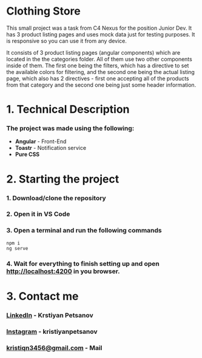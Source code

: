 # Clothing Store
This small project was a task from C4 Nexus for the position Junior Dev. It has 3 product listing pages and uses mock data just for testing purposes. It is responsive so you can use it from any device.

It consists of 3 product listing pages (angular components) which are located in the the categories folder. All of them use two other components inside of them. The first one being the filters, which has a directive to set the available colors for filtering, and the second one being the actual listing page, which also has 2 directives - first one accepting all of the products from that category and the second one being just some header information.

# 1. Technical Description
### The project was made using the following:
- **Angular** - Front-End
- **Toastr** - Notification service
- **Pure CSS**

# 2. Starting the project

### 1. Download/clone the repository
### 2. Open it in VS Code
### 3. Open a terminal and run the following commands
```
npm i
ng serve
```
### 4. Wait for everything to finish setting up and open [http://localhost:4200](http://localhost:4200) in you browser.

# 3. Contact me
### [LinkedIn](https://www.linkedin.com/in/kristiyanpts/) - Krstiyan Petsanov
### [Instagram](https://www.instagram.com/kristiqnpetsanov/) - kristiyanpetsanov
### kristiqn3456@gmail.com - Mail
